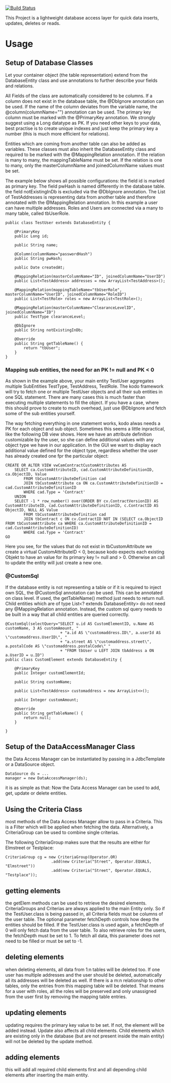 [![Build Status](https://travis-ci.com/segmeno/kodo.svg?branch=master)](https://travis-ci.com/segmeno/kodo)

This Project is a lightweight database access layer for quick data inserts, updates, deletes or reads.

# Usage

## Setup of Database Classes

Let your container object (the table representation) extend from the DatabaseEntity class and use annotations to further describe your fields and relations.

All Fields of the class are automatically considered to be columns. If a column does not exist in the database table, the @DbIgnore annotation can be used. If the name of the column deviates from the variable name, the @column(columnName="<name>") annotation can be used.
The primary key column must be marked with the @PrimaryKey annotation. We strongly suggest using a Long datatype as PK. If you need other keys to your data, best practise is to create unique indexes and just keep the primary key a number (this is much more efficient for relations).

Entities which are coming from another table can also be added as variables. These classes must also inherit the DatabaseEntity class and required to be marked with the @MappingRelation annotation. If the relation is many to many, the mappingTableName must be set. If the relation is one to many, only the masterColumnName and joinedColumnName values must be set.

The example below shows all possible configurations: the field id is marked as primary key. The field pwHash is named differently in the database table. the field notExistingInDb is excluded via the @DbIgnore annotation. The List of TestAddresses is representing data from another table and therefore annotated with the @MappingRelation annotation. In this example a user can have multiple addresses. 
Roles and Users are connected via a many to many table, called tbUserRole.

```
public class TestUser extends DatabaseEntity {

	@PrimaryKey
	public Long id;
	
	public String name;
	
	@Column(columnName="passwordHash")
	public String pwHash;
	
	public Date createdAt;
	
	@MappingRelation(masterColumnName="ID", joinedColumnName="UserID")
	public List<TestAddress> addresses = new ArrayList<TestAddress>();

	@MappingRelation(mappingTableName="tbUserRole", masterColumnName="UserID", joinedColumnName="RoleID")
	public List<TestRole> roles = new ArrayList<TestRole>();
	
	@MappingRelation(masterColumnName="ClearanceLevelID", joinedColumnName="ID")
	public TestType clearanceLevel;
	
	@DbIgnore
	public String notExistingInDb;

	@Override
	public String getTableName() {
		return "tbUser";
	}
}
```

### Mapping sub entities, the need for an PK != null and PK < 0

As shown in the example above, your main entity TestUser aggregates multiple SubEntities TestType, TestAddress, TestRole. The kodo framework will try to fetch one or multiple TestUser objects and all their sub entities in one SQL statement. There are many cases this is much faster than executing multiple statements to fill the object. If you have a case, where this should prove to create to much overhead, just use @DbIgnore and fetch some of the sub entities yourself.

The way fetching everything in one statement works, kodo alwas needs a PK for each object and sub object. Sometimes this seems a little inpractical, like the following DB view shows. Here we have an attribute definition customizable by the user, so she can define additional values with any object type we have in our application. In the GUI we want to display each additional value defined for the object type, regardless whether the user has already created one fpr the particular object: 

```
CREATE OR ALTER VIEW vwCamContractCustomAttributes AS
	SELECT ca.CustomAttributeID, cad.CustomAttributeDefinitionID, ca.ObjectID, Value
		FROM tbCustomAttributeDefinition cad 
		JOIN tbCustomAttribute ca ON ca.CustomAttributeDefinitionID = cad.CustomAttributeDefinitionID
		WHERE cad.Type = 'Contract'
	UNION
	SELECT -1 * row_number() over(ORDER BY cv.ContractVersionID) AS CustomAttributeID, cad.CustomAttributeDefinitionID, c.ContractID AS ObjectID, NULL AS Value
		FROM tbCustomAttributeDefinition cad
		JOIN tbContract c ON cv.ContractID NOT IN (SELECT ca.ObjectID FROM tbCustomAttribute ca WHERE ca.CustomAttributeDefinitionID = cad.CustomAttributeDefinitionID)
		WHERE cad.Type = 'Contract'
GO
```

Here you see, for the values that do not exist in tbCustomAttribute we create a virtual CustomAttributeID < 0, because kodo expects each existing Objekt to have an value for its primary key != null and > 0. Otherwise an call to update the entity will just create a new one.

### @CustomSql

If the database entity is not representing a table or if it is required to inject own SQL, the @CustomSql annotation can be used. This can be annotated on class level.
If used, the getTableName() method just needs to return null. Child entities which are of type List<? extends DatabaseEntity> do not need any @MappingRelation annotation. Instead, the custom sql query needs to be built in a way that all child entities are queried correctly.

```
@CustomSql(selectQuery="SELECT u.id AS CustomElementID, u.Name AS customName, 3 AS customAmount, "
						+ "a.id AS \"customaddress.ID\", a.userId AS \"customaddress.UserID\", "
						+ "a.street AS \"customaddress.street\", a.postalCode AS \"customaddress.postalCode\" "
						+ "FROM tbUser u LEFT JOIN tbAddress a ON a.UserID = u.ID")
public class CustomElement extends DatabaseEntity {
	
	@PrimaryKey
	public Integer customElementId;
	
	public String customName;
	
	public List<TestAddress> customaddress = new ArrayList<>();
	
	public Integer customAmount;
	
	@Override
	public String getTableName() {
		return null;
	}

}
```

## Setup of the DataAccessManager Class

the Data Access Manager can be instantiated by passing in a JdbcTemplate or a DataSource object.

```
DataSource ds = ...
manager = new DataAccessManager(ds);
```
it is as simple as that: Now the Data Access Manager can be used to add, get, update or delete entities.

## Using the Criteria Class

most methods of the Data Access Manager allow to pass in a Criteria. This is a Filter which will be applied when fetching the data. Alternatively, a CriteriaGroup can be used to combine single criterias.

The following CriteriaGroup makes sure that the results are either for Elmstreet or Testplace:

```
CriteriaGroup cg = new CriteriaGroup(Operator.OR)
					.add(new Criteria("Street", Operator.EQUALS, "Elmstreet"))
					.add(new Criteria("Street", Operator.EQUALS, "Testplace"));
```

## getting elements

the getElem methods can be used to retrieve the desired elements. CriteriaGroups and Criterias are always applied to the main Entity only. So if the TestUser.class is being passed in, all Criteria fields must be columns of the user table. The optional parameter fetchDepth controls how deep the entities should be filled. If the TestUser.class is used again, a fetchDepth of 0 will only fetch data from the user table. To also retrieve roles for the users, the fetchDepth must be set to 1. To fetch all data, this parameter does not need to be filled or must be set to -1.

## deleting elements

when deleting elements, all data from 1:n tables will be deleted too. If one user has multiple addresses and the user should be deleted, automatically all its addresses will be deleted as well. If there is a m:n relationship to other tables, only the entries from this mapping table will be deleted. That means for a user with roles, all the roles will be preserved and only unassigned from the user first by removing the mapping table entries.

## updating elements

updating requires the primary key value to be set. If not, the element will be added instead. Update also affects all child elements. Child elements which are existing only in the database (but are not present inside the main entity) will not be deleted by the update method.

## adding elements

this will add all required child elements first and all depending child elements after inserting the main entity.

